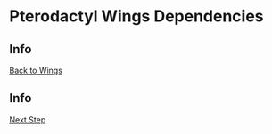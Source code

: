 # Pterodactyl Wings Dependencies

## Info

[Back to Wings](/Pterodactyl/2%20-%20Wings)

###














## Info

[Next Step](/Pterodactyl/2%20-%20Wings/2%20-%20Setting%20up%20MySQL.md)